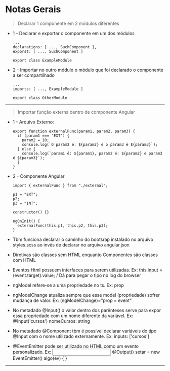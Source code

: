 # Notas Gerais

> Declarar 1 componente em 2 módulos diferentes

- 1 - Declarar e exportar o componente em um dos módulos
    
      ...
      declarations: [ ..., SuchComponent ],
      exporst: [ ..., SuchComponent ]
      
      export class ExampleModule

- 2 - Importar no outro módulo o módulo que foi declarado o componente a ser compartilhado
      
      ...
      imports: [ ..., ExampleModule ]
      
      export class OtherModule
      
---

> Importar função externa dentro de componente Angular

- 1 - Arquivo Externo:

      export function externalFunc(param1, param2, param3) {
        if (param1 === 'EXT') {
          param2 = 10;
          console.log(`O param2 é: ${param2} e o param3 é ${param3}`);
        } else {
          console.log(`param1 é: ${param1}, param2 é: ${param2} e param3 é ${param3}`);
        }
      }
      
 - 2 - Componente Angular
 
       import { externalFunc } from "./external";

       p1 = "EXT";
       p2;
       p3 = "INT";

       constructor() {}

       ngOnInit() {
         externalFunc(this.p1, this.p2, this.p3);
       }
       
- Tbm funciona declarar o caminho do bootsrap instalado no arquivo styles.scss ao invés de declarar no arquivo angular.json
- Diretivas são classes sem HTML enquanto Componentes são classes com HTML
- Eventos Html possuem interfaces para serem utilizadas. Ex: this.input = <HTMLInputElement>(event.target).value; / Dá para pegar o tipo no log do browser
- ngModel refere-se a uma propriedade no ts. Ex: prop
- ngModelChange atualiza sempre que esse model (propriedade) sofrer mudança de valor. Ex: (ngModelChange)="prop = event"
- No metadado @Input() o valor dentro dos parênteses serve para expor essa propriedade com um nome diferente da variável. Ex: @Input('cursos') nomeCursos: string
- No metadado @Component tbm é possível declarar variáveis do tipo @Input com o nome utilizado externamente. Ex: inputs: ['cursos']
- @EventEmitter pode ser utilizado no HTML como um evento personalizado. Ex: <input setar="algo($event)"> @Output() setar = new EventEmitter() algo(ev) { } 

    
---    
